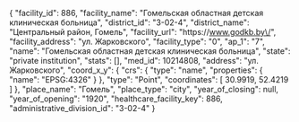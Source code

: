{
    "facility_id": 886,
    "facility_name": "Гомельская областная детская клиническая больница",
    "district_id": "3-02-4",
    "district_name": "Центральный район, Гомель",
    "facility_url": "https:\/\/www.godkb.by\/",
    "facility_address": "ул. Жарковского",
    "facility_type": "0",
    "ap_1": "7",
    "name": "Гомельская областная детская клиническая больница",
    "state": "private institution",
    "stats": [],
    "med_id": 10214808,
    "address": "ул. Жарковского",
    "coord_x_y": {
        "crs": {
            "type": "name",
            "properties": {
                "name": "EPSG:4326"
            }
        },
        "type": "Point",
        "coordinates": [
            30.9919,
            52.4219
        ]
    },
    "place_name": "Гомель",
    "place_type": "city",
    "year_of_closing": null,
    "year_of_opening": "1920",
    "healthcare_facility_key": 886,
    "administrative_division_id": "3-02-4"
}